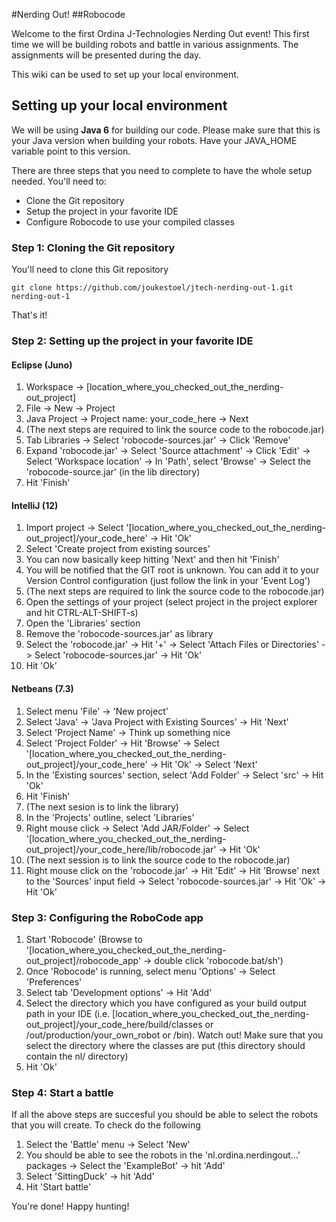 #Nerding Out!
##Robocode

Welcome to the first Ordina J-Technologies Nerding Out event!
This first time we will be building robots and battle in various assignments. The assignments will be presented during the day.

This wiki can be used to set up your local environment.

## Setting up your local environment

We will be using **Java 6** for building our code. Please make sure that this is your Java version when building your robots. Have your JAVA_HOME variable point to this version.

There are three steps that you need to complete to have the whole setup needed.
You'll need to:
- Clone the Git repository
- Setup the project in your favorite IDE
- Configure Robocode to use your compiled classes

### Step 1: Cloning the Git repository
You'll need to clone this Git repository

    git clone https://github.com/joukestoel/jtech-nerding-out-1.git nerding-out-1

That's it!

### Step 2: Setting up the project in your favorite IDE

#### Eclipse (Juno)
1. Workspace -> [location_where_you_checked_out_the_nerding-out_project]
2. File -> New -> Project
3. Java Project -> Project name: your_code_here -> Next
4. (The next steps are required to link the source code to the robocode.jar)
5. Tab Libraries -> Select 'robocode-sources.jar' -> Click 'Remove'
6. Expand 'robocode.jar' -> Select 'Source attachment' -> Click 'Edit' -> Select 'Workspace location' -> In 'Path', select 'Browse' -> Select the 'robocode-source.jar' (in the lib directory)
7. Hit 'Finish'

#### IntelliJ (12)
1. Import project -> Select '[location_where_you_checked_out_the_nerding-out_project]/your_code_here' -> Hit 'Ok'
2. Select 'Create project from existing sources'
3. You can now basically keep hitting 'Next' and then hit 'Finish'
4. You will be notified that the GIT root is unknown. You can add it to your Version Control configuration (just follow the link in your 'Event Log')
5. (The next steps are required to link the source code to the robocode.jar)
6. Open the settings of your project (select project in the project explorer and hit CTRL-ALT-SHIFT-s)
7. Open the 'Libraries' section
8. Remove the 'robocode-sources.jar' as library
9. Select the 'robocode.jar' -> Hit '+' -> Select 'Attach Files or Directories' -> Select 'robocode-sources.jar' -> Hit 'Ok'
10. Hit 'Ok'

#### Netbeans (7.3)
1. Select menu 'File' -> 'New project'
2. Select 'Java' -> 'Java Project with Existing Sources' -> Hit 'Next'
3. Select 'Project Name' -> Think up something nice
4. Select 'Project Folder' -> Hit 'Browse' -> Select '[location_where_you_checked_out_the_nerding-out_project]/your_code_here' -> Hit 'Ok' -> Select 'Next'
5. In the 'Existing sources' section, select 'Add Folder' -> Select 'src' -> Hit 'Ok'
6. Hit 'Finish'
7. (The next sesion is to link the library)
8. In the 'Projects' outline, select 'Libraries'
9. Right mouse click -> Select 'Add JAR/Folder' -> Select '[location_where_you_checked_out_the_nerding-out_project]/your_code_here/lib/robocode.jar' -> Hit 'Ok'
10. (The next session is to link the source code to the robocode.jar)
11. Right mouse click on the 'robocode.jar' -> Hit 'Edit' -> Hit 'Browse' next to the 'Sources' input field -> Select 'robocode-sources.jar' -> Hit 'Ok' -> Hit 'Ok'

### Step 3: Configuring the RoboCode app

1. Start 'Robocode' (Browse to '[location_where_you_checked_out_the_nerding-out_project]/robocode_app' -> double click 'robocode.bat/sh')
2. Once 'Robocode' is running, select menu 'Options' -> Select 'Preferences'
3. Select tab 'Development options' -> Hit 'Add'
4. Select the directory which you have configured as your build output path in your IDE (i.e. [location_where_you_checked_out_the_nerding-out_project]/your_code_here/build/classes or /out/production/your_own_robot or /bin). Watch out! Make sure that you select the directory where the classes are put (this directory should contain the nl/ directory)
5. Hit 'Ok'

### Step 4: Start a battle
If all the above steps are succesful you should be able to select the robots that you will create. To check do the following

1. Select the 'Battle' menu -> Select 'New'
2. You should be able to see the robots in the 'nl.ordina.nerdingout...' packages -> Select the 'ExampleBot' -> hit 'Add'
3. Select 'SittingDuck' -> hit 'Add'
4. Hit 'Start battle'

You're done! Happy hunting!



